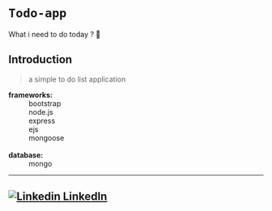 # `Todo-app`

What i need to do today ? 📝

## Introduction 
>a simple to do list application  
<td><b>frameworks:</b></td> <dd>bootstrap</dd> <dd>node.js</dd> <dd>express</dd> <dd>ejs</dd> <dd>mongoose</dd><br>

<td><b>database:</b><td> <dd>mongo</dd>  

---
[![Linkedin](https://i.stack.imgur.com/gVE0j.png) LinkedIn](https://il.linkedin.com/in/dor-levi-142506196?trk=people-guest_people_search-card)
&nbsp;
---
